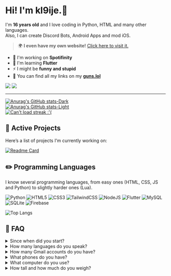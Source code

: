 # Hi! I'm kl9ije.👋  
I'm **16 years old** and I love coding in Python, HTML and many other languages.  
Also, I can create Discord Bots, Android Apps and mod iOS.  
> 🌍 **I even have my own website!** [Click here to visit it.](https://gocciola.xyz)

- 🔭 I'm working on **Spotifinity**  
- 🌱 I'm learning **Flutter**  
- ⚡ I might be **funny and stupid**  
- 🔫 You can find all my links on my [**guns.lol**](https://guns.lol/gocciolafr)

<a href="https://www.buymeacoffee.com/kl9ije"><img src="https://img.buymeacoffee.com/button-api/?text=Buy me a pizza&emoji=🍕&slug=kl9ije&button_colour=5F7FFF&font_colour=ffffff&font_family=Cookie&outline_colour=000000&coffee_colour=FFDD00" /></a>
![](https://komarev.com/ghpvc/?username=kl9ije&color=green&label=Profile+views)

---

[![Anurag's GitHub stats-Dark](https://github-readme-stats.vercel.app/api?username=kl9ije&locale=en&show_icons=true&theme=dark#gh-dark-mode-only)](https://github.com/anuraghazra/github-readme-stats#gh-dark-mode-only)  
[![Anurag's GitHub stats-Light](https://github-readme-stats.vercel.app/api?username=kl9ije&locale=en&show_icons=true&theme=default#gh-light-mode-only)](https://github.com/anuraghazra/github-readme-stats#gh-light-mode-only)  
[![Can't load streak :'(](https://streak-stats.demolab.com?user=kl9ije&theme=dark&locale=en&mode=weekly&exclude_days=Fri%2CSat)](https://git.io/streak-stats)

## 📂 Active Projects
Here’s a list of projects I'm currently working on:

[![Readme Card](https://github-readme-stats.vercel.app/api/pin/?username=spotifinity&repo=app&theme=dark&show_owner=true)](https://github.com/spotifinity/app)

## ✏️ Programming Languages
I know several programming languages, from easy ones (HTML, CSS, JS and Python) to slightly harder ones (Lua).

![Python](https://img.shields.io/badge/python-3670A0?style=for-the-badge&logo=python&logoColor=ffdd54)  ![HTML5](https://img.shields.io/badge/html5-%23E34F26.svg?style=for-the-badge&logo=html5&logoColor=white)  ![CSS3](https://img.shields.io/badge/css3-%231572B6.svg?style=for-the-badge&logo=css3&logoColor=white)  ![TailwindCSS](https://img.shields.io/badge/tailwindcss-%2338B2AC.svg?style=for-the-badge&logo=tailwind-css&logoColor=white)  ![NodeJS](https://img.shields.io/badge/node.js-6DA55F?style=for-the-badge&logo=node.js&logoColor=white)  ![Flutter](https://img.shields.io/badge/Flutter-%2302569B.svg?style=for-the-badge&logo=Flutter&logoColor=white)  ![MySQL](https://img.shields.io/badge/mysql-4479A1.svg?style=for-the-badge&logo=mysql&logoColor=white)  ![SQLite](https://img.shields.io/badge/sqlite-%2307405e.svg?style=for-the-badge&logo=sqlite&logoColor=white)  ![Firebase](https://img.shields.io/badge/firebase-%23039BE5.svg?style=for-the-badge&logo=firebase)

![Top Langs](https://github-readme-stats.vercel.app/api/top-langs/?username=kl9ije&layout=compact&locale=en&theme=dark)

## 🤔 FAQ

<details><summary>Since when did you start?</summary>
I started when I was just 13 years old. Back then I didn’t really know HTML and CSS, and I made a horribly ugly website.  
<br>  
<img src="https://github.com/user-attachments/assets/315a2c86-dbfc-44c5-b7ac-b820fd0d0296" alt="old website" />  
But I improved a lot over time and now I can make pretty decent websites (just check out my site now).
</details>

<details><summary>How many languages do you speak?</summary>
I speak <b>5 languages</b>: Italian (my native language), English, Albanian, French, and a bit of Spanish.
</details>

<details><summary>How many Gmail accounts do you have?</summary>
I have no clue why I have this many, but I own and manage 13 Google accounts. Actually, there are even more — I just haven’t linked the rest yet.
</details>

<details><summary>What phones do you have?</summary>
My main phone is an <b>iPhone 14</b>. I also have a Samsung S9+, Huawei P20 PRO, and Samsung Galaxy Note 3.  
I used to have an OPPO A9 2020, but I gave it to my grandpa since he didn’t have a phone.
</details>

<details><summary>What computer do you use?</summary>
I use an Acer laptop — the <a href="https://store.acer.com/it-it/acer-nitro-5-notebook-gaming-an515-56-nero-nh-qamet-006">Nitro AN515-56</a>. I bought it in 2023 for around €1,100.  
Here are the specs:

<table>
  <tr>
    <th>Component</th>
    <th>Description</th>
  </tr>
  <tr>
    <td>CPU</td>
    <td>Intel Core i7-11370H 11th Gen (3.30 GHz)</td>
  </tr>
  <tr>
    <td>GPU 1</td>
    <td>Intel Iris Xe Graphics</td>
  </tr>
  <tr>
    <td>GPU 2</td>
    <td>NVIDIA GeForce GTX 1650</td>
  </tr>
  <tr>
    <td>RAM</td>
    <td>16GB</td>
  </tr>
  <tr>
    <td>Storage</td>
    <td>1TB Samsung NVMe SSD</td>
  </tr>
  <tr>
    <td>Screen</td>
    <td>Full HD (1920x1080) 144Hz</td>
  </tr>
</table>
</details>

<details><summary>How tall and how much do you weigh?</summary>
I don’t know why you'd want to know that but alright... I'm 171 cm tall and weigh 70 kg.
</details>
